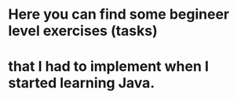 # Here you can find some begineer level exercises (tasks)
# that I had to implement when I started learning Java.
